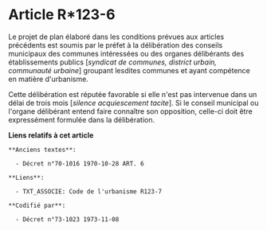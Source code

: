 # Article R*123-6

Le projet de plan élaboré dans les conditions prévues aux articles précédents est soumis par le préfet à la délibération des
conseils municipaux des communes intéressées ou des organes délibérants des établissements publics [*syndicat de communes,
district urbain, communauté urbaine*] groupant lesdites communes et ayant compétence en matière d'urbanisme.

Cette délibération est réputée favorable si elle n'est pas intervenue dans un délai de trois mois [*silence acquiescement
tacite*]. Si le conseil municipal ou l'organe délibérant entend faire connaître son opposition, celle-ci doit être
expressément formulée dans la délibération.

**Liens relatifs à cet article**

	**Anciens textes**:

	  - Décret n°70-1016 1970-10-28 ART. 6

	**Liens**:

	  - TXT_ASSOCIE: Code de l'urbanisme R123-7

	**Codifié par**:

	  - Décret n°73-1023 1973-11-08
